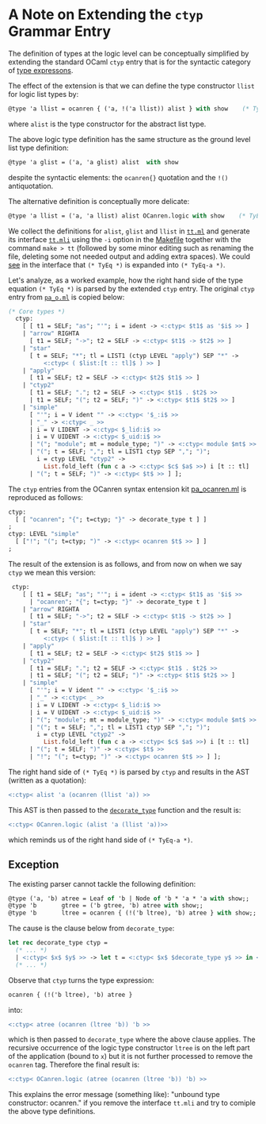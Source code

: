 # A Note on Extending the `ctyp` Grammar Entry

The definition of types at the logic level can be conceptually simplified  by extending the
standard OCaml `ctyp` entry that is for the syntactic category of
[type expressons](https://ocaml.org/releases/4.11/htmlman/types.html).

The effect of the extension is that we can define the type constructor
`llist` for logic list types by:
```ocaml
@type 'a llist = ocanren { ('a, !('a llist)) alist } with show    (* TyEq *)
```
where `alist` is the type constructor for the abstract list type. 

The above logic type definition has the same structure as the ground level list type definition:
```ocaml
@type 'a glist = ('a, 'a glist) alist  with show
```
despite the syntactic elements: the  `ocanren{}` quotation and the `!()` antiquotation.

The  alternative definition is conceptually more delicate:
```ocaml
@type 'a llist = ('a, 'a llist) alist OCanren.logic with show    (* TyEq-a *)
```
We collect the definitions for `alist`, `glist` and `llist` in [`tt.ml`](./tt.ml) and generate
its interface [`tt.mli`](./tt.mli) using the `-i` option in the [Makefile](./Makefile#L10)
together with the command `make > tt` (followed by some minor editing such as renaming the file,
deleting some not needed output and adding extra spaces). We could [see](tt.mli#L65) in the interface that
`(* TyEq *)` is expanded into `(* TyEq-a *)`.


Let's analyze, as a worked example, how the right hand side of the
type equation `(* TyEq *)` is parsed by the extended `ctyp` entry. The
original `ctyp` entry from [`pa_o.ml`](../camlp5_src_ref/pa_o.ml) is copied below:
```ocaml
(* Core types *)
  ctyp:
    [ [ t1 = SELF; "as"; "'"; i = ident -> <:ctyp< $t1$ as '$i$ >> ]
    | "arrow" RIGHTA
      [ t1 = SELF; "->"; t2 = SELF -> <:ctyp< $t1$ -> $t2$ >> ]
    | "star"
      [ t = SELF; "*"; tl = LIST1 (ctyp LEVEL "apply") SEP "*" ->
          <:ctyp< ( $list:[t :: tl]$ ) >> ]
    | "apply"
      [ t1 = SELF; t2 = SELF -> <:ctyp< $t2$ $t1$ >> ]
    | "ctyp2"
      [ t1 = SELF; "."; t2 = SELF -> <:ctyp< $t1$ . $t2$ >>
      | t1 = SELF; "("; t2 = SELF; ")" -> <:ctyp< $t1$ $t2$ >> ]
    | "simple"
      [ "'"; i = V ident "" -> <:ctyp< '$_:i$ >>
      | "_" -> <:ctyp< _ >>
      | i = V LIDENT -> <:ctyp< $_lid:i$ >>
      | i = V UIDENT -> <:ctyp< $_uid:i$ >>
      | "("; "module"; mt = module_type; ")" -> <:ctyp< module $mt$ >>
      | "("; t = SELF; ","; tl = LIST1 ctyp SEP ","; ")";
        i = ctyp LEVEL "ctyp2" ->
          List.fold_left (fun c a -> <:ctyp< $c$ $a$ >>) i [t :: tl]
      | "("; t = SELF; ")" -> <:ctyp< $t$ >> ] ];
```
The `ctyp` entries from the OCanren syntax entension kit
[pa_ocanren.ml](../../../Installation/ocanren/camlp5/pa_ocanren.ml) is reproduced as follows:
```ocaml
ctyp:
  [ [ "ocanren"; "{"; t=ctyp; "}" -> decorate_type t ] ]
;
ctyp: LEVEL "simple"
  [ ["!"; "("; t=ctyp; ")" -> <:ctyp< ocanren $t$ >> ] ]
;
```
The result of the extension is as follows, and from now on when we say `ctyp` we mean
this version: 
```ocaml
 ctyp:
    [ [ t1 = SELF; "as"; "'"; i = ident -> <:ctyp< $t1$ as '$i$ >>
      | "ocanren"; "{"; t=ctyp; "}" -> decorate_type t ]
    | "arrow" RIGHTA
      [ t1 = SELF; "->"; t2 = SELF -> <:ctyp< $t1$ -> $t2$ >> ]
    | "star"
      [ t = SELF; "*"; tl = LIST1 (ctyp LEVEL "apply") SEP "*" ->
          <:ctyp< ( $list:[t :: tl]$ ) >> ]
    | "apply"
      [ t1 = SELF; t2 = SELF -> <:ctyp< $t2$ $t1$ >> ]
    | "ctyp2"
      [ t1 = SELF; "."; t2 = SELF -> <:ctyp< $t1$ . $t2$ >>
      | t1 = SELF; "("; t2 = SELF; ")" -> <:ctyp< $t1$ $t2$ >> ]
    | "simple"
      [ "'"; i = V ident "" -> <:ctyp< '$_:i$ >>
      | "_" -> <:ctyp< _ >>
      | i = V LIDENT -> <:ctyp< $_lid:i$ >>
      | i = V UIDENT -> <:ctyp< $_uid:i$ >>
      | "("; "module"; mt = module_type; ")" -> <:ctyp< module $mt$ >>
      | "("; t = SELF; ","; tl = LIST1 ctyp SEP ","; ")";
        i = ctyp LEVEL "ctyp2" ->
          List.fold_left (fun c a -> <:ctyp< $c$ $a$ >>) i [t :: tl]
      | "("; t = SELF; ")" -> <:ctyp< $t$ >> 
      | "!"; "("; t=ctyp; ")" -> <:ctyp< ocanren $t$ >> ] ];
```
The right hand side of  `(* TyEq *)` is parsed by `ctyp` and results in the AST
(written as a quotation):
```ocaml
<:ctyp< alist 'a (ocanren (llist 'a)) >>
```
This AST is then passed to the
[`decorate_type`](../../../Installation/ocanren/camlp5/pa_ocanren.ml#L152)
function and the result is:
```ocaml
<:ctyp< OCanren.logic (alist 'a (llist 'a))>>
```
which reminds us of the right hand side of `(* TyEq-a *)`.

## Exception

The existing parser cannot tackle the following definition:

```ocaml
@type ('a, 'b) atree = Leaf of 'b | Node of 'b * 'a * 'a with show;;
@type 'b       gtree = ('b gtree, 'b) atree with show;;
@type 'b       ltree = ocanren { (!('b ltree), 'b) atree } with show;;
```

The cause is the clause below from `decorate_type`:
```ocaml
let rec decorate_type ctyp = 
  (* ... *)
  | <:ctyp< $x$ $y$ >> -> let t = <:ctyp< $x$ $decorate_type y$ >> in <:ctyp< OCanren.logic $t$ >>
  (* ... *)
```
Observe that `ctyp` turns the type expression:
```ocaml
ocanren { (!('b ltree), 'b) atree } 
```
into:
```ocaml
<:ctyp< atree (ocanren (ltree 'b)) 'b >>
```
which is then passed to `decorate_type` where the above clause applies.
The recursive occurrence of the logic type constructor `ltree` is on the left
part of the application (bound to `x`) but it is not further processed to
remove the `ocanren` tag. Therefore the final result is:
```ocaml
<:ctyp< OCanren.logic (atree (ocanren (ltree 'b)) 'b) >>
```
This explains the error message (something
like): "unbound type constructor: ocanren."  if you remove the
interface `tt.mli` and try to comiple the above type definitions.